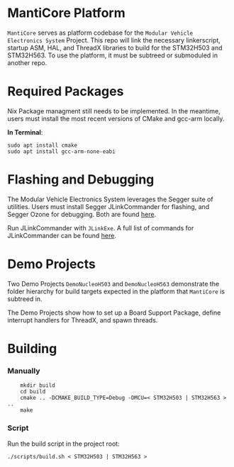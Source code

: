 # MantiCore Platform
`MantiCore` serves as platform codebase for the `Modular Vehicle Electronics System` Project.
This repo will link the necessary linkerscript, startup ASM, HAL, and ThreadX libraries to build for the STM32H503 and STM32H563. To use the platform, it must be subtreed or submoduled in another repo.

# Required Packages
Nix Package managment still needs to be implemented. In the meantime, users must install the most recent versions of CMake and gcc-arm locally.

**In Terminal**:
```
sudo apt install cmake
sudo apt install gcc-arm-none-eabi
```

# Flashing and Debugging
The Modular Vehicle Electronics System leverages the Segger suite of utilities.
Users must install Segger JLinkCommander for flashing, and Segger Ozone for debugging. Both are found [here](https://www.segger.com/downloads/jlink/).

Run JLinkCommander with `JLinkExe`. A full list of commands for JLinkCommander can be found [here](https://wiki.segger.com/J-Link_Commander).

# Demo Projects
Two Demo Projects `DemoNucleoH503` and `DemoNucleoH563` demonstrate the folder hierarchy for build targets expected in the platform that `MantiCore` is subtreed in. 

The Demo Projects show how to set up a Board Support Package, define interrupt handlers for ThreadX, and spawn threads.

# Building 
### Manually 
```
    mkdir build
    cd build
    cmake .. -DCMAKE_BUILD_TYPE=Debug -DMCU=< STM32H503 | STM32H563 > ..
    make
```
### Script
Run the build script in the project root:

``` ./scripts/build.sh < STM32H503 | STM32H563 > ```

